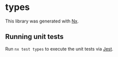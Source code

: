 # types

This library was generated with [Nx](https://nx.dev).

## Running unit tests

Run `nx test types` to execute the unit tests via [Jest](https://jestjs.io).
